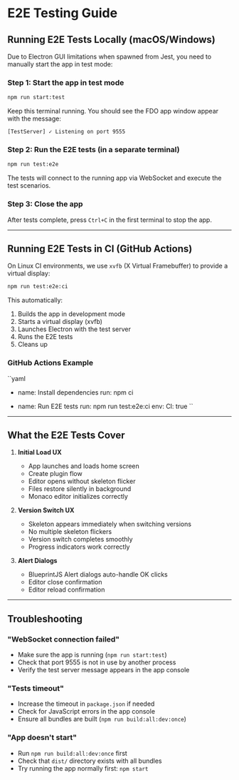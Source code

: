 # E2E Testing Guide

## Running E2E Tests Locally (macOS/Windows)

Due to Electron GUI limitations when spawned from Jest, you need to manually start the app in test mode:

### Step 1: Start the app in test mode
```bash
npm run start:test
```

Keep this terminal running. You should see the FDO app window appear with the message:
```
[TestServer] ✓ Listening on port 9555
```

### Step 2: Run the E2E tests (in a separate terminal)
```bash
npm run test:e2e
```

The tests will connect to the running app via WebSocket and execute the test scenarios.

### Step 3: Close the app
After tests complete, press `Ctrl+C` in the first terminal to stop the app.

---

## Running E2E Tests in CI (GitHub Actions)

On Linux CI environments, we use `xvfb` (X Virtual Framebuffer) to provide a virtual display:

```bash
npm run test:e2e:ci
```

This automatically:
1. Builds the app in development mode
2. Starts a virtual display (xvfb)
3. Launches Electron with the test server
4. Runs the E2E tests
5. Cleans up

### GitHub Actions Example

``yaml
- name: Install dependencies
  run: npm ci

- name: Run E2E tests
  run: npm run test:e2e:ci
  env:
    CI: true
``

---

## What the E2E Tests Cover

1. **Initial Load UX**
   - App launches and loads home screen
   - Create plugin flow
   - Editor opens without skeleton flicker
   - Files restore silently in background
   - Monaco editor initializes correctly

2. **Version Switch UX**
   - Skeleton appears immediately when switching versions
   - No multiple skeleton flickers
   - Version switch completes smoothly
   - Progress indicators work correctly

3. **Alert Dialogs**
   - BlueprintJS Alert dialogs auto-handle OK clicks
   - Editor close confirmation
   - Editor reload confirmation

---

## Troubleshooting

### "WebSocket connection failed"
- Make sure the app is running (`npm run start:test`)
- Check that port 9555 is not in use by another process
- Verify the test server message appears in the app console

### "Tests timeout"
- Increase the timeout in `package.json` if needed
- Check for JavaScript errors in the app console
- Ensure all bundles are built (`npm run build:all:dev:once`)

### "App doesn't start"
- Run `npm run build:all:dev:once` first
- Check that `dist/` directory exists with all bundles
- Try running the app normally first: `npm start`


